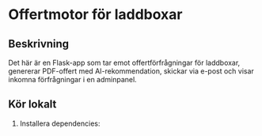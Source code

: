 # Offertmotor för laddboxar

## Beskrivning
Det här är en Flask-app som tar emot offertförfrågningar för laddboxar, genererar PDF-offert med AI-rekommendation, skickar via e-post och visar inkomna förfrågningar i en adminpanel.

## Kör lokalt

1. Installera dependencies:

